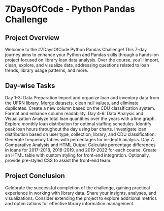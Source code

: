 # 7DaysOfCode - Python Pandas Challenge
## Project Overview
Welcome to the #7DaysOfCode Python Pandas Challenge! This 7-day journey aims to enhance your Python and Pandas skills through a hands-on project focused on library loan data analysis. Over the course, you'll import, clean, explore, and visualize data, addressing questions related to loan trends, library usage patterns, and more.

## Day-wise Tasks
Day 1-3: Data Preparation
Import and organize loan and inventory data from the UFRN library.
Merge datasets, clean null values, and eliminate duplicates.
Create a new column based on the CDU classification system.
Format and enhance column readability.
Day 4-6: Data Analysis and Visualization
Analyze total loan quantities over the years with a line graph.
Explore monthly loan distribution for optimal staffing schedules.
Identify peak loan hours throughout the day using bar charts.
Investigate loan distribution based on user type, collection, library, and CDU classification.
Generate frequency tables with percentages for in-depth analysis.
Day 7: Comparative Analysis and HTML Output
Calculate percentage differences in loans for 2017-2018, 2018-2019, and 2019-2022 for each course.
Create an HTML table with custom styling for front-end integration.
Optionally, provide pre-styled CSS to assist the front-end team.

## Project Conclusion
Celebrate the successful completion of the challenge, gaining practical experience in working with library data. Share your insights, analyses, and visualizations. Consider extending the project to explore additional metrics and optimizations for effective library information management.

